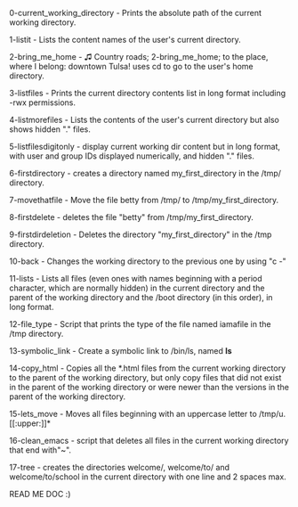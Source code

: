 0-current_working_directory - Prints the absolute path of the current working directory.

1-listit - Lists the content names of the user's current directory.

2-bring_me_home - ♫ Country roads; 2-bring_me_home; to the place, where I belong: downtown Tulsa! uses cd to go to the user's home directory.

3-listfiles - Prints the current directory contents list in long format including -rwx permissions. 

4-listmorefiles - Lists the contents of the user's current directory but also shows hidden "." files.

5-listfilesdigitonly - display current working dir content but in long format, with user and group IDs displayed numerically, and hidden "." files.

6-firstdirectory - creates a directory named my_first_directory in the /tmp/ directory.

7-movethatfile - Move the file betty from /tmp/ to /tmp/my_first_directory.

8-firstdelete - deletes the file "betty" from /tmp/my_first_directory.

9-firstdirdeletion - Deletes the directory "my_first_directory" in the /tmp directory.

10-back - Changes the working directory to the previous one by using "c -"

11-lists - Lists all files (even ones with names beginning with a period character, which are normally hidden) in the current directory and the parent of the working directory and the /boot directory (in this order), in long format.

12-file_type - Script that prints the type of the file named iamafile in the /tmp directory.

13-symbolic_link - Create a symbolic link to /bin/ls, named __ls__

14-copy_html - Copies all the *.html files from the current working directory to the parent of the working directory, but only copy files that did not exist in the parent of the working directory or were newer than the versions in the parent of the working directory.

15-lets_move - Moves all files beginning with an uppercase letter to /tmp/u. [[:upper:]]*

16-clean_emacs - script that deletes all files in the current working directory that end with"~".

17-tree - creates the directories welcome/, welcome/to/ and welcome/to/school in the current directory with one line and 2 spaces max.

READ ME DOC :)